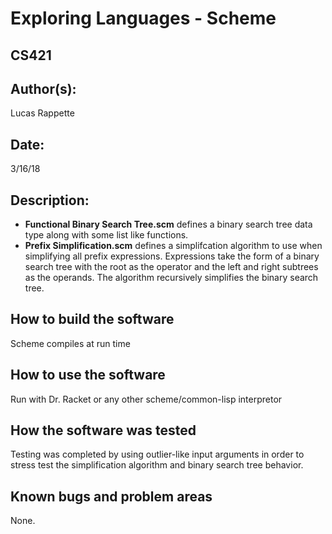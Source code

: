#  Exploring Languages - Scheme
## CS421

## Author(s):

Lucas Rappette

## Date:

3/16/18


## Description:

- __Functional Binary Search Tree.scm__ defines a binary search tree data type along with some list like functions.
- __Prefix Simplification.scm__ defines a simplifcation algorithm to use when simplifying all prefix expressions. Expressions take the form of a binary search tree with the root as the operator and the left and right subtrees as the operands. The algorithm recursively simplifies the binary search tree.

## How to build the software

Scheme compiles at run time


## How to use the software

Run with Dr. Racket or any other scheme/common-lisp interpretor


## How the software was tested

Testing was completed by using outlier-like input arguments in order to stress
test the simplification algorithm and binary search tree behavior.


## Known bugs and problem areas

None.